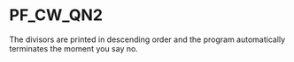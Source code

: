 # PF_CW_QN2
The divisors are printed in descending order and the program automatically terminates the moment you say no.
